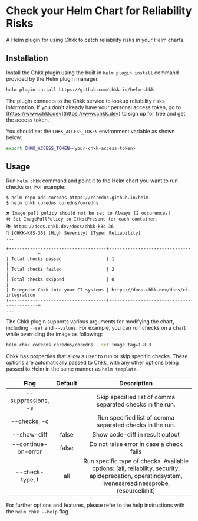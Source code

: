 # Check your Helm Chart for Reliability Risks

A Helm plugin for using Chkk to catch reliability risks in your Helm charts.

## Installation

Install the Chkk plugin using the built in `helm plugin install` command provided by the Helm plugin manager.

```bash
helm plugin install https://github.com/chkk-io/helm-chkk
```

The plugin connects to the Chkk service to lookup reliability risks information. If you don't already have your personal access token, go to [https://www.chkk.dev](https://www.chkk.dev) to sign up for free and get the access token.

You should set the `CHKK_ACCESS_TOKEN` environment variable as shown below:

```bash
export CHKK_ACCESS_TOKEN=<your-chkk-access-token>
```

## Usage

Run `helm chkk` command and point it to the Helm chart you want to run checks on. For example:

```console
$ helm repo add coredns https://coredns.github.io/helm
$ helm chkk coredns coredns/coredns

❌ Image pull policy should not be set to Always [2 occurences]
🛠️ Set ImagePullPolicy to IfNotPresent for each container.
📚 https://docs.chkk.dev/docs/chkk-k8s-36
🦅 [CHKK-K8S-36] [High Severity] [Type: Reliability]
...

+-------------------------------------+-------------------------------------------+
| Total checks passed                 | 1                                         |
| Total checks failed                 | 2                                         |
| Total checks skipped                | 0                                         |
| Integrate Chkk into your CI systems | https://docs.chkk.dev/docs/ci-integration |
+-------------------------------------+-------------------------------------------+
...
```

The Chkk plugin supports various arguments for modifying the chart, including `--set` and `--values`. For example, you can run checks on a chart while overriding the image as following:

```bash
helm chkk coredns coredns/coredns --set image.tag=1.8.3
```

Chkk has properties that allow a user to run or skip specific checks. These options are automatically passed to Chkk, with any other options being passed to Helm in the same manner as `helm template`.

| Flag | Default | Description |
| :---: |:---: | :---: |
| --suppressions, -s | | Skip specified list of comma separated checks in the run.|
| --checks, -c | | Run specified list of comma separated checks in the run.|
| --show-diff         | false   | Show code-diff in result output               |
| --continue-on-error | false | Do not raise error in case a check fails |
| --check-type, t | all | Run specific type of checks. Available options: [all, reliability, security, apideprecation, operatingsystem, livenessreadinessprobe, resourcelimit] |


For further options and features, please refer to the help instructions with the `helm chkk --help` flag.
